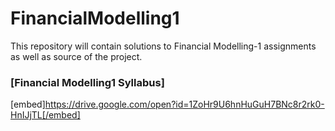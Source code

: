 # FinancialModelling1
This repository will contain solutions to Financial Modelling-1 assignments as well as source of the project.
### [Financial Modelling1 Syllabus]
[embed]https://drive.google.com/open?id=1ZoHr9U6hnHuGuH7BNc8r2rk0-HnIJjTL[/embed]
